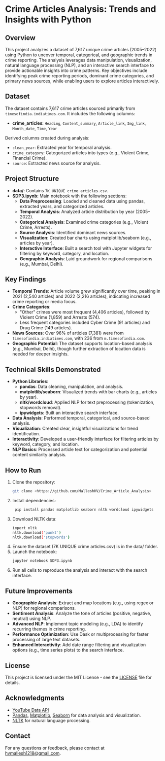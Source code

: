 # Crime Articles Analysis: Trends and Insights with Python

## Overview
This project analyzes a dataset of 7,617 unique crime articles (2005–2022) using Python to uncover temporal, categorical, and geographic trends in crime reporting. The analysis leverages data manipulation, visualization, natural language processing (NLP), and an interactive search interface to provide actionable insights into crime patterns. Key objectives include identifying peak crime reporting periods, dominant crime categories, and primary news sources, while enabling users to explore articles interactively.

## Dataset
The dataset contains 7,617 crime articles sourced primarily from `timesofindia.indiatimes.com`. It includes the following columns:
- **crime_articles**: `Heading`, `Content_summary`, `Article_link`, `Img_link`, `Month_date`, `Time`, `Year`

Derived columns created during analysis:
- `clean_year`: Extracted year for temporal analysis.
- `crime_category`: Categorized articles into types (e.g., Violent Crime, Financial Crime).
- `source`: Extracted news source for analysis.

## Project Structure
- **data/**: Contains `7K UNIQUE crime articles.csv`.
- **SDP3.ipynb**: Main notebook with the following sections:
  - **Data Preprocessing**: Loaded and cleaned data using pandas, extracted years, and categorized articles.
  - **Temporal Analysis**: Analyzed article distribution by year (2005–2022).
  - **Categorical Analysis**: Examined crime categories (e.g., Violent Crime, Arrests).
  - **Source Analysis**: Identified dominant news sources.
  - **Visualization**: Created bar charts using matplotlib/seaborn (e.g., articles by year).
  - **Interactive Interface**: Built a search tool with Jupyter widgets for filtering by keyword, category, and location.
  - **Geographic Analysis**: Laid groundwork for regional comparisons (e.g., Mumbai, Delhi).

## Key Findings
- **Temporal Trends**: Article volume grew significantly over time, peaking in 2021 (2,540 articles) and 2022 (2,216 articles), indicating increased crime reporting or media focus.
- **Crime Categories**: 
  - "Other" crimes were most frequent (4,406 articles), followed by Violent Crime (1,859) and Arrests (574).
  - Less frequent categories included Cyber Crime (91 articles) and Drug Crime (149 articles).
- **News Sources**: Over 96% of articles (7,381) were from `timesofindia.indiatimes.com`, with 236 from `m.timesofindia.com`.
- **Geographic Potential**: The dataset supports location-based analysis (e.g., Mumbai, Delhi), though further extraction of location data is needed for deeper insights.

## Technical Skills Demonstrated
- **Python Libraries**:
  - **pandas**: Data cleaning, manipulation, and analysis.
  - **matplotlib/seaborn**: Visualized trends with bar charts (e.g., articles by year).
  - **nltk/wordcloud**: Applied NLP for text preprocessing (tokenization, stopwords removal).
  - **ipywidgets**: Built an interactive search interface.
- **Data Analysis**: Performed temporal, categorical, and source-based analysis.
- **Visualization**: Created clear, insightful visualizations for trend identification.
- **Interactivity**: Developed a user-friendly interface for filtering articles by keyword, category, and location.
- **NLP Basics**: Processed article text for categorization and potential content similarity analysis.

## How to Run
1. Clone the repository:
   ```bash
   git clone <https://github.com/MalleshHV/Crime_Article_Analysis>
2. Install dependencies:
   ```bash
    pip install pandas matplotlib seaborn nltk wordcloud ipywidgets
3. Download NLTK data:
   ```bash
   import nltk
   nltk.download('punkt')
   nltk.download('stopwords')
4. Ensure the dataset (7K UNIQUE crime articles.csv) is in the data/ folder.
5. Launch the notebook:
   ```bash
   jupyter notebook SDP3.ipynb
6. Run all cells to reproduce the analysis and interact with the search interface.


## Future Improvements
 - **Geographic Analysis**: Extract and map locations (e.g., using regex or NLP) for regional comparisons.
- **Sentiment Analysis**: Analyze the tone of articles (positive, negative, neutral) using NLP.
- **Advanced NLP**: Implement topic modeling (e.g., LDA) to identify recurring themes in crime reporting.
- **Performance Optimization**: Use Dask or multiprocessing for faster processing of large text datasets.
- **Enhanced Interactivity**: Add date range filtering and visualization options (e.g., time series plots) to the search interface.

## License

This project is licensed under the MIT License - see the [LICENSE](LICENSE) file for details.

## Acknowledgments

- [YouTube Data API](https://developers.google.com/youtube/v3)
- [Pandas](https://pandas.pydata.org/), [Matplotlib](https://matplotlib.org/), [Seaborn](https://seaborn.pydata.org/) for data analysis and visualization.
- [NLTK](https://www.nltk.org/) for natural language processing.


## Contact

For any questions or feedback, please contact at hvmallesh1218@gmail.com.
